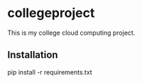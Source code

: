 # collegeproject
This is my college cloud computing project.

## Installation


pip install -r requirements.txt

